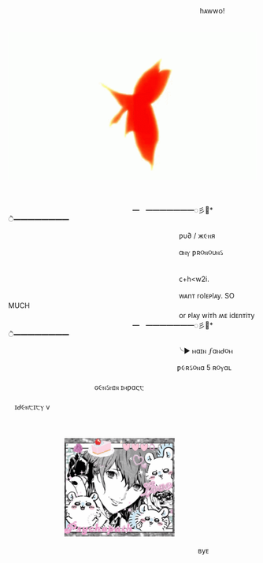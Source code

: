 
ㅤㅤㅤㅤㅤㅤㅤㅤㅤㅤㅤㅤㅤㅤㅤㅤ                    ㅤㅤㅤㅤㅤㅤㅤㅤㅤㅤㅤ ㅤ ㅤ  hᴀwwᴏ!

ㅤㅤㅤㅤㅤㅤㅤㅤㅤㅤㅤ     ㅤ       ㅤㅤㅤㅤ<img src="https://github.com/vehrchik/vehrchik/blob/main/persona5-goro-akechi.gif"  height="300" center>

ㅤㅤㅤㅤㅤㅤㅤㅤㅤㅤㅤㅤㅤㅤㅤㅤㅤㅤㅤㅤ                    

ㅤㅤㅤㅤㅤㅤㅤㅤㅤㅤㅤㅤㅤㅤㅤㅤㅤㅤ     ㅤ         ━ㅤ━━━━━━━◌彡💌* ੈ━━━━━━━━

 ㅤㅤㅤㅤㅤㅤㅤㅤㅤㅤㅤㅤㅤㅤㅤㅤㅤㅤ     ㅤ         ㅤㅤㅤㅤㅤㅤㅤ ƿυ∂ / ж૯ⲏя 

 ㅤㅤㅤㅤㅤㅤㅤㅤㅤㅤㅤㅤㅤㅤㅤㅤㅤㅤ     ㅤ         ㅤㅤㅤㅤㅤㅤㅤ ɑⲛⲩ ƿʀ૦ⲛ૦υⲛઽ ㅤㅤㅤㅤㅤㅤㅤㅤㅤㅤㅤㅤㅤㅤㅤㅤㅤㅤ     ㅤ        

 ㅤㅤㅤㅤㅤㅤㅤㅤㅤㅤㅤㅤㅤㅤㅤㅤㅤㅤ     ㅤ         ㅤㅤㅤㅤㅤㅤㅤ ᴄ+h<w2i. 

 ㅤㅤㅤㅤㅤㅤㅤㅤㅤㅤㅤㅤㅤㅤㅤㅤㅤㅤ     ㅤ         ㅤㅤㅤㅤㅤㅤㅤ wᴀnᴛ rᴏlᴇᴩlᴀy. SO MUCH 
ㅤㅤㅤㅤㅤㅤㅤㅤㅤㅤㅤㅤㅤㅤㅤㅤㅤㅤ     ㅤ        
 ㅤㅤㅤㅤㅤㅤㅤㅤㅤㅤㅤㅤㅤㅤㅤㅤㅤㅤ     ㅤ         ㅤㅤㅤㅤㅤㅤㅤ ᴏr ᴩlᴀy wiᴛh ʍᴇ idᴇnᴛiᴛy   
 ㅤㅤㅤㅤㅤㅤㅤㅤㅤㅤㅤㅤㅤㅤㅤㅤㅤㅤ     ㅤ         ━ㅤ━━━━━━━◌彡💌* ੈ━━━━━━━━
 
  ㅤㅤㅤㅤㅤㅤㅤㅤㅤㅤㅤㅤㅤㅤㅤㅤㅤㅤ     ㅤ         ㅤㅤㅤㅤㅤㅤㅤ╰► ⲙɑɪⲛ ⨍ɑⲛᑯ૦ⲙ
  
 ㅤㅤㅤㅤㅤㅤㅤㅤㅤㅤㅤㅤㅤㅤㅤㅤㅤㅤ     ㅤ         ㅤㅤㅤㅤㅤㅤㅤƿ૯ʀઽ૦ⲛɑ 5 ʀ૦ⲩɑʟ 
  ㅤㅤㅤㅤㅤㅤㅤㅤㅤㅤㅤㅤㅤㅤㅤㅤㅤㅤ     ㅤ         ㅤㅤㅤㅤㅤㅤㅤ
   ㅤㅤㅤㅤㅤㅤㅤㅤㅤㅤㅤㅤㅤㅤㅤㅤㅤㅤ     ㅤ         ㅤㅤㅤㅤㅤㅤㅤㅤㅤɢ૯ⲛઽⲏɪⲛ ɪⲙƿɑς੮ 
   ㅤㅤㅤㅤㅤㅤㅤㅤㅤㅤㅤㅤㅤㅤㅤㅤㅤㅤ     ㅤ         ㅤㅤㅤㅤㅤㅤㅤ
    ㅤㅤㅤㅤㅤㅤㅤㅤㅤㅤㅤㅤㅤㅤㅤㅤㅤㅤ     ㅤ         ㅤㅤㅤㅤㅤㅤㅤㅤㅤㅤɪᑯ૯ⲛ੮ɪ੮ⲩ ν
 
  ㅤㅤㅤㅤㅤㅤㅤㅤㅤㅤㅤㅤㅤㅤㅤㅤㅤㅤ     ㅤ         ㅤㅤㅤㅤㅤㅤ
   ㅤㅤㅤㅤㅤㅤㅤㅤㅤㅤㅤㅤㅤㅤㅤㅤㅤㅤ     ㅤ         ㅤㅤㅤㅤㅤㅤㅤㅤㅤ   ㅤㅤㅤㅤㅤㅤㅤㅤㅤㅤㅤㅤㅤㅤㅤㅤㅤㅤ     ㅤ         ㅤㅤㅤㅤ  ㅤ  ㅤ  ㅤㅤ ㅤ  ㅤ   <img src="https://github.com/vehrchik/vehrchik/blob/main/goro-akechi-momonga.gif"  height="200" center>

   ㅤㅤㅤㅤㅤㅤㅤㅤㅤㅤㅤㅤㅤㅤㅤㅤㅤㅤ     ㅤ         ㅤㅤㅤㅤㅤㅤㅤㅤㅤ  ㅤʙyᴇ
